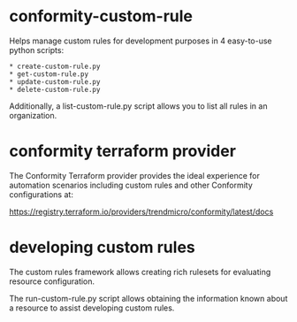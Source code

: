 # conformity-custom-rule

Helps manage custom rules for development purposes in 4 easy-to-use python scripts:

    * create-custom-rule.py
    * get-custom-rule.py
    * update-custom-rule.py
    * delete-custom-rule.py

Additionally, a list-custom-rule.py script allows you to list all rules in an organization.

# conformity terraform provider

The Conformity Terraform provider provides the ideal experience for automation scenarios including custom rules and other Conformity configurations at:

https://registry.terraform.io/providers/trendmicro/conformity/latest/docs

# developing custom rules

The custom rules framework allows creating rich rulesets for evaluating resource configuration.

The run-custom-rule.py script allows obtaining the information known about a resource to assist developing custom rules.
